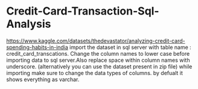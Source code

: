 # Credit-Card-Transaction-Sql-Analysis
https://www.kaggle.com/datasets/thedevastator/analyzing-credit-card-spending-habits-in-india
import the dataset in sql server with table name : credit_card_transcations.
Change the column names to lower case before importing data to sql server.Also replace space within column names with underscore.
(alternatively you can use the dataset present in zip file)
while importing make sure to change the data types of columns. by defualt it shows everything as varchar.
